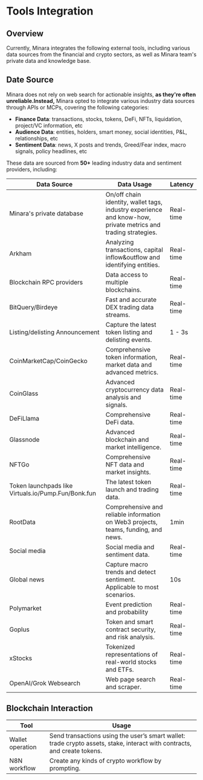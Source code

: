 # Tools Integration

## Overview

Currently, Minara integrates the following external tools, including various data sources from the financial and crypto sectors, as well as Minara team's private data and knowledge base.

## Date Source

Minara does not rely on web search for actionable insights, **as they're often unreliable.Instead,** Minara opted to integrate various industry data sources through APIs or MCPs, covering the following categories:

* **Finance Data**: transactions, stocks, tokens, DeFi, NFTs, liquidation, project/VC information, etc
* **Audience Data**: entities, holders, smart money, social identities, P\&L, relationships, etc
* **Sentiment Data**: news, X posts and trends, Greed/Fear index, macro signals, policy headlines, etc

These data are sourced from **50+** leading industry data and sentiment providers, including:

<table><thead><tr><th width="238.9375">Data Source</th><th>Data Usage</th><th>Latency</th></tr></thead><tbody><tr><td>Minara's private database</td><td>On/off chain identity, wallet tags, industry experience and know-how, private metrics and trading strategies.</td><td>Real-time</td></tr><tr><td>Arkham</td><td>Analyzing transactions, capital inflow&#x26;outflow and identifying entities.</td><td>Real-time</td></tr><tr><td>Blockchain RPC providers</td><td>Data access to multiple blockchains.</td><td>Real-time</td></tr><tr><td>BitQuery/Birdeye</td><td>Fast and accurate DEX trading data streams. </td><td>Real-time</td></tr><tr><td>Listing/delisting Announcement</td><td>Capture the latest token listing and delisting events.</td><td>1 - 3s</td></tr><tr><td>CoinMarketCap/CoinGecko</td><td>Comprehensive token information, market data and advanced metrics.</td><td>Real-time</td></tr><tr><td>CoinGlass</td><td>Advanced cryptocurrency data analysis and signals.</td><td>Real-time</td></tr><tr><td>DeFiLlama</td><td>Comprehensive DeFi data.</td><td>Real-time</td></tr><tr><td>Glassnode</td><td>Advanced blockchain and market intelligence.</td><td>Real-time</td></tr><tr><td>NFTGo</td><td>Comprehensive NFT data and market insights.</td><td>Real-time</td></tr><tr><td>Token launchpads like Virtuals.io/Pump.Fun/Bonk.fun</td><td>The latest token launch and trading data.</td><td>Real-time</td></tr><tr><td>RootData</td><td>Comprehensive and reliable information on Web3 projects, teams, funding, and news.</td><td>1min</td></tr><tr><td>Social media</td><td>Social media and sentiment data.</td><td>Real-time</td></tr><tr><td>Global news</td><td>Capture macro trends and detect sentiment. Applicable to most scenarios.</td><td>10s</td></tr><tr><td>Polymarket</td><td>Event prediction and probability</td><td>Real-time</td></tr><tr><td>Goplus</td><td>Token and smart contract security, and risk analysis.</td><td>Real-time</td></tr><tr><td>xStocks</td><td>Tokenized representations of real-world stocks and ETFs.</td><td>Real-time</td></tr><tr><td>OpenAI/Grok Websearch</td><td>Web page search and scraper.</td><td>Real-time</td></tr></tbody></table>

## Blockchain Interaction

| Tool             | Usage                                                                                                                    |
| ---------------- | ------------------------------------------------------------------------------------------------------------------------ |
| Wallet operation | Send transactions using the user’s smart wallet: trade crypto assets, stake, interact with contracts, and create tokens. |
| N8N workflow     | Create any kinds of crypto workflow by prompting.                                                                        |

